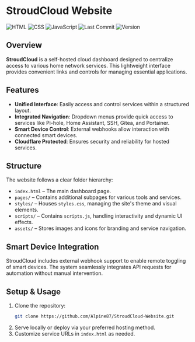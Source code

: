 # StroudCloud Website

![HTML](https://img.shields.io/badge/HTML-5E5CFF?style=for-the-badge&logo=html5&logoColor=white)
![CSS](https://img.shields.io/badge/CSS-1DA1F2?style=for-the-badge&logo=css3&logoColor=white)
![JavaScript](https://img.shields.io/badge/JavaScript-F7DF1E?style=for-the-badge&logo=javascript&logoColor=black)
![Last Commit](https://img.shields.io/github/last-commit/Alpine87/StroudCloud-Website?style=for-the-badge)
![Version](https://img.shields.io/badge/version-1.0.0-blue?style=for-the-badge)

## Overview
**StroudCloud** is a self-hosted cloud dashboard designed to centralize access to various home network services. This lightweight interface provides convenient links and controls for managing essential applications.

## Features
- **Unified Interface**: Easily access and control services within a structured layout.
- **Integrated Navigation**: Dropdown menus provide quick access to services like Pi-hole, Home Assistant, SSH, Gitea, and Portainer.
- **Smart Device Control**: External webhooks allow interaction with connected smart devices.
- **Cloudflare Protected**: Ensures security and reliability for hosted services.

## Structure
The website follows a clear folder hierarchy:

- `index.html` – The main dashboard page.
- `pages/` – Contains additional subpages for various tools and services.
- `styles/` – Houses `styles.css`, managing the site's theme and visual elements.
- `scripts/` – Contains `scripts.js`, handling interactivity and dynamic UI effects.
- `assets/` – Stores images and icons for branding and service navigation.

## Smart Device Integration
StroudCloud includes external webhook support to enable remote toggling of smart devices. The system seamlessly integrates API requests for automation without manual intervention.

## Setup & Usage
1. Clone the repository:
    ```sh
    git clone https://github.com/Alpine87/StroudCloud-Website.git
    ```
2. Serve locally or deploy via your preferred hosting method.
3. Customize service URLs in `index.html` as needed.